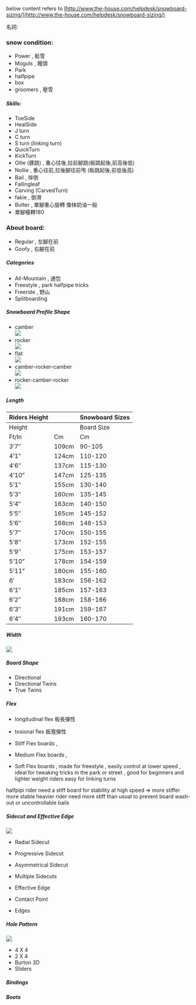 


below content refers to [http://www.the-house.com/helpdesk/snowboard-sizing/](http://www.the-house.com/helpdesk/snowboard-sizing/)

 名詞:
### snow condition:
- Power , 鬆雪
- Moguls , 饅頭 
- Park
- halfpipe
- box
- groomers , 壓雪


##### Skills:
- ToeSide
- HealSide
- J turn
- C turn
- S turn (linking turn)
- QuickTurn
- KickTurn
- Ollie (豚跳) , 重心往後,拉前腳跳(板跳起後,前高後低)
- Nollie , 重心往前,拉後腳往前甩 (板跳起後,前低後高)
- Bail , 摔倒
- Fallingleaf
- Carving (CarvedTurn)
- fakie , 倒滑
- Butter , 單腳重心旋轉 像抹奶油一般
- 單腳檯轉180 

### About board:

- Regular , 左腳在前
- Goofy , 右腳在前

##### Categories
- All-Mountain , 通包
- Freestyle , park halfpipe tricks
- Freeride , 野山
- Splitboarding

##### Snowboard Profile Shape
- camber  
![](img/traditional-camber-shapes.jpg)
- rocker  
![](img/rocker-snowboard-shapes.jpg)
- flat  
![](img/flat-snowboards-shapes.jpg)
- camber-rocker-camber  
![](img/hybrid-camber-rocker-shape.jpg)
- rocker-camber-rocker  
![](img/hybrid-rocker-camber-rock-shape.jpg)

##### Length
|Riders Height||Snowboard Sizes|
|---|---|---|
|Height||Board Size|
|Ft/In|Cm|Cm|
|3’7″|109cm|90-105|
|4’1″|124cm|110-120|
|4’6″|137cm|115-130|
|4’10”|147cm|125-135|
|5’1″|155cm|130-140|
|5’3″|160cm|135-145|
|5’4″|163cm|140-150|
|5’5″|165cm|145-152|
|5’6″|168cm|148-153|
|5’7″|170cm|150-155|
|5’8″|173cm|152-155|
|5’9″|175cm|153-157|
|5’10”|178cm|154-159|
|5’11”|180cm|155-160|
|6′|183cm|156-162|
|6’1″|185cm|157-163|
|6’2″|188cm|158-166|
|6’3″|191cm|159-167|
|6’4″|193cm|160-170|
##### Width
![](img/1Snowboard_width.jpg)


##### Board Shape
- Directional
- Directional Twins
- True Twins

##### Flex
- longitudinal flex 板長彈性
- tosional flex 板寬彈性


- Stiff Flex boards ,
- Medium Flex boards ,
- Soft Flex boards , made for freestyle , easily control at lower speed , ideal for  tweaking tricks in the park or street , 
good for beginners and lighter weight riders  easy for linking turns

halfpipi rider need a stiff board for stability at high speed
=> more stiffer more stable
heavier rider need more stiff than usual to prevent board wash-out or uncontrollable bails

##### Sidecut and Effective Edge
![](img/sidecut-effective-edge.jpg)

- Radial Sidecut
- Progressive Sidecut
- Asymmetrical Sidecut
- Multiple Sidecuts

- Effective Edge
- Contact Point
- Edges

##### Hole Pattern
![](img/hole-patterns.jpg)
-  4 X 4
-  2 X 4
-  Burton 3D
-  Sliders

##### Bindings
##### Boots
